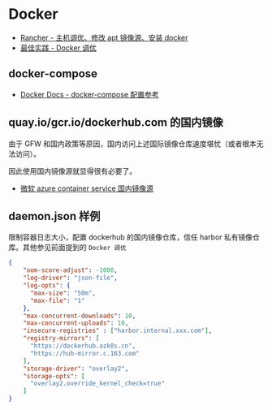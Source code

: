 # Docker

- [Rancher - 主机调优、修改 apt 镜像源、安装 docker](https://docs.rancher.cn/rancher2x/install-prepare/basic-environment-configuration.html#_2-kernel%E6%80%A7%E8%83%BD%E8%B0%83%E4%BC%98)
- [最佳实践 - Docker 调优](https://docs.rancher.cn/rancher2x/install-prepare/best-practices/docker.html)

## docker-compose

- [Docker Docs - docker-compose 配置参考](https://docs.docker.com/compose/compose-file/)


## quay.io/gcr.io/dockerhub.com 的国内镜像

由于 GFW 和国内政策等原因，国内访问上述国际镜像仓库速度堪忧（或者根本无法访问）。

因此使用国内镜像源就显得很有必要了。

- [微软 azure container service 国内镜像源](https://github.com/Azure/container-service-for-azure-china/blob/master/aks/README.md#22-container-registry-proxy)


## daemon.json 样例

限制容器日志大小，配置 dockerhub 的国内镜像仓库，信任 harbor 私有镜像仓库。其他参见前面提到的 `Docker 调优`

```json
{
    "oom-score-adjust": -1000,
    "log-driver": "json-file",
    "log-opts": {
      "max-size": "50m",
      "max-file": "1"
    },
    "max-concurrent-downloads": 10,
    "max-concurrent-uploads": 10,
    "insecure-registries" : ["harbor.internal.xxx.com"],
    "registry-mirrors": [
      "https://dockerhub.azk8s.cn",
      "https://hub-mirror.c.163.com"
    ],
    "storage-driver": "overlay2",
    "storage-opts": [
      "overlay2.override_kernel_check=true"
    ]
}
```
